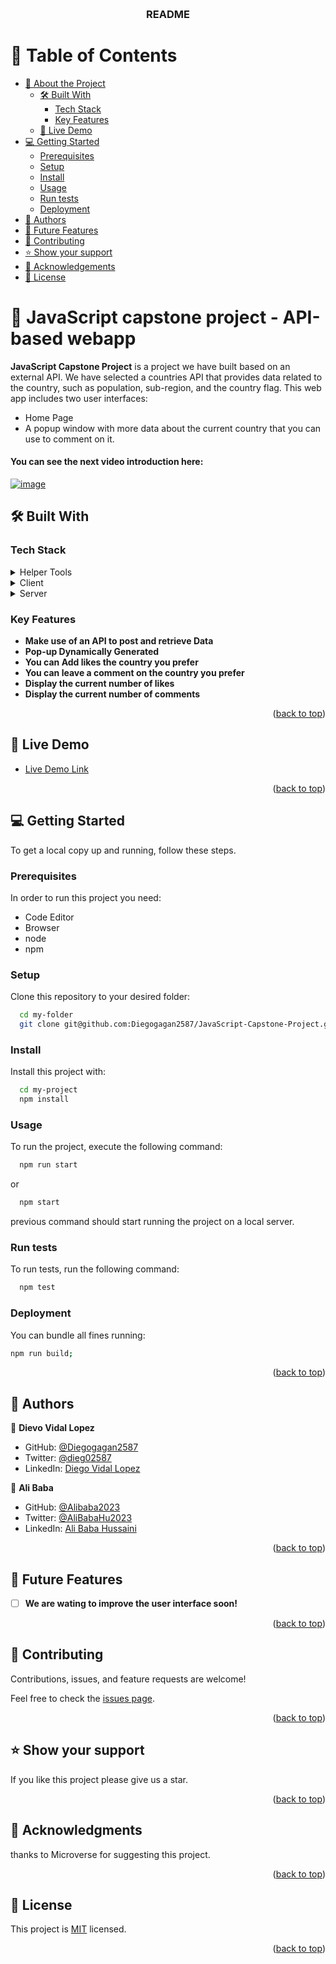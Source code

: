 <a name="readme-top"></a>

<div align="center">
  <br/>

  <h3><b>README</b></h3>

</div>

<!-- TABLE OF CONTENTS -->

# 📗 Table of Contents

- [📖 About the Project](#about-project)
  - [🛠 Built With](#built-with)
    - [Tech Stack](#tech-stack)
    - [Key Features](#key-features)
  - [🚀 Live Demo](#live-demo)
- [💻 Getting Started](#getting-started)
  - [Prerequisites](#prerequisites)
  - [Setup](#setup)
  - [Install](#install)
  - [Usage](#usage)
  - [Run tests](#run-tests)
  - [Deployment](#deployment)
- [👥 Authors](#authors)
- [🔭 Future Features](#future-features)
- [🤝 Contributing](#contributing)
- [⭐️ Show your support](#support)
- [🙏 Acknowledgements](#acknowledgements)
- [📝 License](#license)

<!-- PROJECT DESCRIPTION -->

# 📖 JavaScript capstone project - API-based webapp <a name="about-project"></a>

> 

**JavaScript Capstone Project** is a project we have built based on an external API. We have selected a countries API that provides data related to the country, such as population, sub-region, and the country flag. This web app includes two user interfaces:
- Home Page
- A popup window with more data about the current country that you can use to comment on it.

#### You can see the next video introduction here:

[![image](https://github.com/user-attachments/assets/df27556e-6a49-44b1-acd0-dba82b112137)](https://drive.google.com/file/d/1UQDxRG1w2t9dI1vpT5zxbNEGkP-YjlN7/view?usp=sharing)


## 🛠 Built With <a name="built-with"></a>

### Tech Stack <a name="tech-stack"></a>

<details>
  <summary>Helper Tools</summary>
  <ul>
    <li><a href="https://webpack.js.org//">WebPack</a></li>
    <li><a href="https://jestjs.io/">Jest</a></li>
    <li><a href="https://babeljs.io/">Babel</a></li>
  </ul>
</details>
<details>
  <summary>Client</summary>
  <ul>
    <li><a href="https://developer.mozilla.org/es/docs/Web/HTML">HTML</a></li>
    <li><a href="https://developer.mozilla.org/es/docs/Web/CSS">CSS</a></li>
    <li><a href="https://developer.mozilla.org/es/docs/Web/JavaScript">JavaScript</a></li>
  </ul>
</details>

<details>
  <summary>Server</summary>
  <ul>
    <li><a href="https://pages.github.com/">Github Pages</a></li>
    <li><a href="#">Countries API</a></li>
    <li><a href="https://microverse.notion.site/Involvement-API-869e60b5ad104603aa6db59e08150270">Microverse Involvement API</a></li>
  </ul>
</details>

<!-- Features -->

### Key Features <a name="key-features"></a>

- **Make use of an API to post and retrieve Data**
- **Pop-up Dynamically Generated**
- **You can Add likes the country you prefer**
- **You can leave a comment on the country you prefer**
- **Display the current number of likes**
- **Display the current number of comments**

<p align="right">(<a href="#readme-top">back to top</a>)</p>

<!-- LIVE DEMO -->

## 🚀 Live Demo <a name="live-demo"></a>

- [Live Demo Link ](https://diegogagan2587.github.io/JavaScript-Capstone-Project/dist/)

<p align="right">(<a href="#readme-top">back to top</a>)</p>

<!-- GETTING STARTED -->

## 💻 Getting Started <a name="getting-started"></a>

To get a local copy up and running, follow these steps.

### Prerequisites

In order to run this project you need:
- Code Editor
- Browser
- node
- npm

### Setup

Clone this repository to your desired folder:

```sh
  cd my-folder
  git clone git@github.com:Diegogagan2587/JavaScript-Capstone-Project.git
```

### Install

Install this project with:

```sh
  cd my-project
  npm install
```
### Usage

To run the project, execute the following command:

```sh
  npm run start
```
or

```sh
  npm start
```
previous command should start running the project on a local server.

### Run tests

To run tests, run the following command:

```sh
  npm test
```

### Deployment

You can bundle all fines running:

```sh
npm run build;
```

<p align="right">(<a href="#readme-top">back to top</a>)</p>

<!-- AUTHORS -->

## 👥 Authors <a name="authors"></a>

👤 **Dievo Vidal Lopez**

- GitHub: [@Diegogagan2587](https://github.com/Diegogagan2587)
- Twitter: [@dieg02587](https://twitter.com/dieg02587)
- LinkedIn: [Diego Vidal Lopez](https://www.linkedin.com/in/diego-vidal2587/?locale=en_US)

👤 **Ali Baba**

- GitHub: [@Alibaba2023](https://github.com/Alibaba2023)
- Twitter: [@AliBabaHu2023]( https://twitter.com/AliBabaHu2023)
- LinkedIn: [Ali Baba Hussaini](https://www.linkedin.com/in/ali-baba-hussaini-630607267/)

<p align="right">(<a href="#readme-top">back to top</a>)</p>

<!-- FUTURE FEATURES -->

## 🔭 Future Features <a name="future-features"></a>

- [ ] **We are wating to improve the user interface soon!**


<p align="right">(<a href="#readme-top">back to top</a>)</p>

<!-- CONTRIBUTING -->

## 🤝 Contributing <a name="contributing"></a>

Contributions, issues, and feature requests are welcome!

Feel free to check the [issues page](https://github.com/Diegogagan2587/JavaScript-Capstone-Project/issues).

<p align="right">(<a href="#readme-top">back to top</a>)</p>

<!-- SUPPORT -->

## ⭐️ Show your support <a name="support"></a>

If you like this project please give us a star.

<p align="right">(<a href="#readme-top">back to top</a>)</p>

<!-- ACKNOWLEDGEMENTS -->

## 🙏 Acknowledgments <a name="acknowledgements"></a>

thanks to Microverse for suggesting this project.

<p align="right">(<a href="#readme-top">back to top</a>)</p>

<!-- LICENSE -->

## 📝 License <a name="license"></a>

This project is [MIT](./LICENSE) licensed.

<p align="right">(<a href="#readme-top">back to top</a>)</p>
